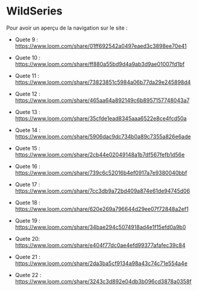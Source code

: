 # WildSeries

Pour avoir un aperçu de la navigation sur le site :

- Quete 9 :
https://www.loom.com/share/01ff692542a0497eaed3c3898ee70e41

- Quete 10 :
https://www.loom.com/share/ff880a55bd9d4a9ab3d9ae01007fd1bf

- Quete 11 : 
https://www.loom.com/share/73823851c5984a06b77da29e245898d4

- Quete 12 :
https://www.loom.com/share/465aa64a892149c6b8957157748043a7

- Quete 13 :
https://www.loom.com/share/35cfde1ead8345aaa6522e8ce4fcd50a

- Quete 14 :
https://www.loom.com/share/5906dac9dc734b0a89c7355a826e6ade

- Quete 15 :
https://www.loom.com/share/2cb44e02049148a1b7df567fefb1d56e

- Quete 16 : 
https://www.loom.com/share/739c6c52016b4ef0917a7e9380040bbf

- Quete 17 :
https://www.loom.com/share/7cc3db9a72bd409a874e61de94745d06

- Quete 18 :
https://www.loom.com/share/620e269a796644d29ee07f72848a2ef1

- Quete 19 :
https://www.loom.com/share/34bae294c5074918ad4e1f15efd0a9b0

- Quete 20: 
https://www.loom.com/share/e404f77dc0ae4efd99377afafec39c84

- Quete 21 :
https://www.loom.com/share/2da3ba5cf9134a98a43c74c71e554a4e

- Quete 22 :
https://www.loom.com/share/3243c3d892e04db3b096cd3878a0358f

